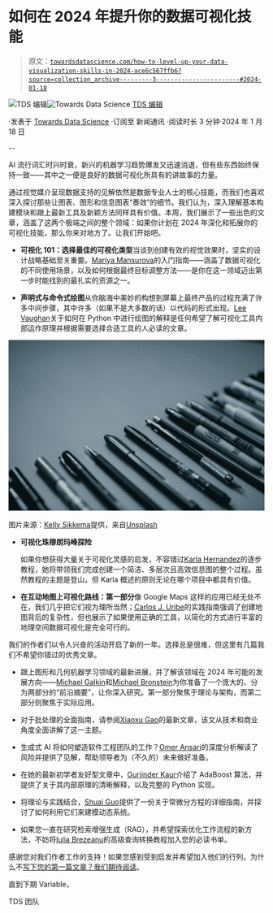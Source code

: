 # 如何在 2024 年提升你的数据可视化技能

> 原文：[`towardsdatascience.com/how-to-level-up-your-data-visualization-skills-in-2024-ace6c567ffb6?source=collection_archive---------3-----------------------#2024-01-18`](https://towardsdatascience.com/how-to-level-up-your-data-visualization-skills-in-2024-ace6c567ffb6?source=collection_archive---------3-----------------------#2024-01-18)

[](https://towardsdatascience.medium.com/?source=post_page---byline--ace6c567ffb6--------------------------------)![TDS 编辑](https://towardsdatascience.medium.com/?source=post_page---byline--ace6c567ffb6--------------------------------)[](https://towardsdatascience.com/?source=post_page---byline--ace6c567ffb6--------------------------------)![Towards Data Science](https://towardsdatascience.com/?source=post_page---byline--ace6c567ffb6--------------------------------) [TDS 编辑](https://towardsdatascience.medium.com/?source=post_page---byline--ace6c567ffb6--------------------------------)

·发表于 [Towards Data Science](https://towardsdatascience.com/?source=post_page---byline--ace6c567ffb6--------------------------------) ·订阅至 新闻通讯 ·阅读时长 3 分钟·2024 年 1 月 18 日

--

AI 流行词汇时兴时衰，新兴的机器学习趋势爆发又迅速消退，但有些东西始终保持一致——其中之一便是良好的数据可视化所具有的讲故事的力量。

通过视觉媒介呈现数据支持的见解依然是数据专业人士的核心技能，而我们也喜欢深入探讨那些让图表、图形和信息图表“奏效”的细节。我们认为，深入理解基本构建模块和跟上最新工具及新颖方法同样具有价值。本周，我们展示了一些出色的文章，涵盖了这两个极端之间的整个领域：如果你计划在 2024 年深化和拓展你的可视化技能，那么你来对地方了。让我们开始吧。

+   **可视化 101：选择最佳的可视化类型**当谈到创建有效的视觉效果时，坚实的设计战略基础至关重要。[Mariya Mansurova](https://medium.com/u/15a29a4fc6ad?source=post_page---user_mention--ace6c567ffb6--------------------------------)的入门指南——涵盖了数据可视化的不同使用场景，以及如何根据最终目标调整方法——是你在这一领域迈出第一步时能找到的最扎实的资源之一。

+   **声明式与命令式绘图**从你脑海中美妙的构想到屏幕上最终产品的过程充满了许多中间步骤，其中许多（如果不是大多数的话）以代码的形式出现。[Lee Vaughan](https://medium.com/u/5d604015c08b?source=post_page---user_mention--ace6c567ffb6--------------------------------)关于如何在 Python 中进行绘图的解释是任何希望了解可视化工具内部运作原理并根据需要选择合适工具的人必读的文章。

![](img/825672389810c7c843cf8fc15814ddfc.png)

图片来源：[Kelly Sikkema](https://unsplash.com/@kellysikkema?utm_source=medium&utm_medium=referral)提供，来自[Unsplash](https://unsplash.com/?utm_source=medium&utm_medium=referral)

+   **可视化珠穆朗玛峰探险**

    如果你想获得大量关于可视化灵感的启发，不容错过[Karla Hernandez](https://medium.com/u/e613ed6e6f3?source=post_page---user_mention--ace6c567ffb6--------------------------------)的逐步教程，她将带领我们完成创建一个简洁、多层次且高效信息图的整个过程。虽然教程的主题是登山，但 Karla 概述的原则无论在哪个项目中都具有价值。

+   **在互动地图上可视化路线：第一部分**像 Google Maps 这样的应用已经无处不在，我们几乎把它们视为理所当然；[Carlos J. Uribe](https://medium.com/u/4337eddb94ed?source=post_page---user_mention--ace6c567ffb6--------------------------------)的实践指南强调了创建地图背后的复杂性，但也展示了如果使用正确的工具，以简化的方式进行丰富的地理空间数据可视化是完全可行的。

我们的作者们以令人兴奋的活动开启了新的一年。选择总是很难，但这里有几篇我们不希望你错过的优秀文章。

+   跟上图形和几何机器学习领域的最新进展，并了解该领域在 2024 年可能的发展方向——[Michael Galkin](https://medium.com/u/4d4f8ddd1e68?source=post_page---user_mention--ace6c567ffb6--------------------------------)和[Michael Bronstein](https://medium.com/u/7b1129ddd572?source=post_page---user_mention--ace6c567ffb6--------------------------------)为你准备了一个庞大的、分为两部分的“前沿摘要”，让你深入研究。第一部分聚焦于理论与架构，而第二部分则聚焦于实际应用。

+   对于批处理的全面指南，请参阅[Xiaoxu Gao](https://medium.com/u/2adc5a07e772?source=post_page---user_mention--ace6c567ffb6--------------------------------)的最新文章，该文从技术和商业角度全面讲解了这一主题。

+   生成式 AI 将如何塑造软件工程团队的工作？[Omer Ansari](https://medium.com/u/8a1c8f93bcf5?source=post_page---user_mention--ace6c567ffb6--------------------------------)的深度分析解读了风险并提供了见解，帮助领导者为（不久的）未来做好准备。

+   在她的最新初学者友好型文章中，[Gurjinder Kaur](https://medium.com/u/79ee1ef48e0c?source=post_page---user_mention--ace6c567ffb6--------------------------------)介绍了 AdaBoost 算法，并提供了关于其内部原理的清晰解释，以及完整的 Python 实现。

+   将理论与实践结合，[Shuai Guo](https://medium.com/u/7b08bf52bf9c?source=post_page---user_mention--ace6c567ffb6--------------------------------)提供了一份关于常微分方程的详细指南，并探讨了如何利用它们来建模动态系统。

+   如果您一直在研究检索增强生成（RAG），并希望探索优化工作流程的新方法，不妨将[Iulia Brezeanu](https://medium.com/u/5548b8f29f30?source=post_page---user_mention--ace6c567ffb6--------------------------------)的高级查询转换教程加入您的必读书单。

感谢您对我们作者工作的支持！如果您感到受到启发并希望加入他们的行列，为什么不[写下您的第一篇文章？我们期待阅读](http://bit.ly/write-for-tds)。

直到下期 Variable，

TDS 团队
